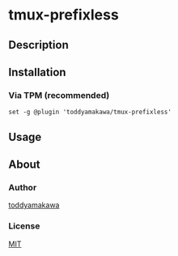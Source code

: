 
tmux-prefixless
================================================================================

Description
--------------------------------------------------------------------------------

[//]: # (TODO: Add description.)
[//]: # (TODO: Add gif.)


Installation
--------------------------------------------------------------------------------

### Via TPM (recommended)

``` tmux
set -g @plugin 'toddyamakawa/tmux-prefixless'
```

[//]: # (TODO: Add mannual installation.)


Usage
--------------------------------------------------------------------------------



About
--------------------------------------------------------------------------------

### Author
[toddyamakawa](https://github.com/toddyamakawa)

### License
[MIT](LICENSE.md)

